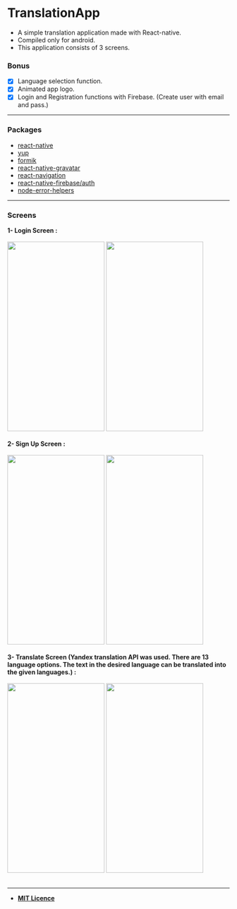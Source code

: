 # TranslationApp

* A simple translation application made with React-native.
* Compiled only for android.
* This application consists of 3 screens.

### Bonus
* [x] Language selection function.
* [x] Animated app logo.
* [x] Login and Registration functions with Firebase. (Create user with email and pass.)

___

### Packages

* [react-native](https://github.com/facebook/react-native#readme)
* [yup](https://github.com/jquense/yup)
* [formik](https://github.com/bamlab/react-native-formik#readme)
* [react-native-gravatar](https://github.com/lwhiteley/react-native-gravatar#readme)
* [react-navigation](https://github.com/react-navigation/react-navigation#readme)
* [react-native-firebase/auth](https://rnfirebase.io/auth/usage)
* [node-error-helpers](https://github.com/Travelport-Ukraine/errors-helpers#readme)
___

### Screens
**1- Login Screen :**
<br><br>
<img height="430" width="220" src="https://i.hizliresim.com/RajCQ2.png"/> <img height="430" width="220" src="https://i.hizliresim.com/t99m8t.png"/>
<br><br>
**2- Sign Up Screen :**
<br><br> 
<img height="430" width="220" src="https://i.hizliresim.com/YafKhg.png"/> <img height="430" width="220" src="https://i.hizliresim.com/w9xrAt.png"/>
<br><br> 
**3- Translate Screen (Yandex translation API was used. There are 13 language options. The text in the desired language can be translated into the given languages.) :**
<br><br> 
<img height="430" width="220" src="https://i.hizliresim.com/oCuzHN.png"/> <img height="430" width="220" src="https://i.hizliresim.com/4QsYos.png"/> 
<br><br> 
___
* **[MIT Licence](https://github.com/alperkaratas/TranslationApp/blob/master/LICENSE)**
